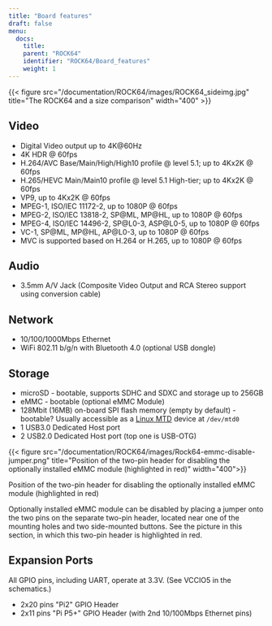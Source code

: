 ```yaml
---
title: "Board features"
draft: false
menu:
  docs:
    title:
    parent: "ROCK64"
    identifier: "ROCK64/Board_features"
    weight: 1
---
```


{{< figure src="/documentation/ROCK64/images/ROCK64_sideimg.jpg" title="The ROCK64 and a size comparison" width="400" >}}

## Video

* Digital Video output up to 4K@60Hz
* 4K HDR @ 60fps
* H.264/AVC Base/Main/High/High10 profile @ level 5.1; up to 4Kx2K @ 60fps
* H.265/HEVC Main/Main10 profile @ level 5.1 High-tier; up to 4Kx2K @ 60fps
* VP9, up to 4Kx2K @ 60fps
* MPEG-1, ISO/IEC 11172-2, up to 1080P @ 60fps
* MPEG-2, ISO/IEC 13818-2, SP@ML, MP@HL, up to 1080P @ 60fps
* MPEG-4, ISO/IEC 14496-2, SP@L0-3, ASP@L0-5, up to 1080P @ 60fps
* VC-1, SP@ML, MP@HL, AP@L0-3, up to 1080P @ 60fps
* MVC is supported based on H.264 or H.265, up to 1080P @ 60fps

## Audio

* 3.5mm A/V Jack (Composite Video Output and RCA Stereo support using conversion cable)

## Network

* 10/100/1000Mbps Ethernet
* WiFi 802.11 b/g/n with Bluetooth 4.0 (optional USB dongle)

## Storage

* microSD - bootable, supports SDHC and SDXC and storage up to 256GB
* eMMC - bootable (optional eMMC Module)
* 128Mbit (16MB) on-board SPI flash memory (empty by default) - bootable? Usually accessible as a [Linux MTD](http://linux-mtd.infradead.org/doc/general.html) device at `/dev/mtd0`
* 1 USB3.0 Dedicated Host port
* 2 USB2.0 Dedicated Host port (top one is USB-OTG)

{{< figure src="/documentation/ROCK64/images/Rock64-emmc-disable-jumper.png" title="Position of the two-pin header for disabling the optionally installed eMMC module (highlighted in red)" width="400">}} 

Position of the two-pin header for disabling the optionally installed eMMC module (highlighted in red)

Optionally installed eMMC module can be disabled by placing a jumper onto the two pins on the separate two-pin header, located near one of the mounting holes and two side-mounted buttons. See the picture in this section, in which this two-pin header is highlighted in red.

## Expansion Ports

All GPIO pins, including UART, operate at 3.3V. (See VCCIO5 in the schematics.)

* 2x20 pins "Pi2" GPIO Header
* 2x11 pins "Pi P5+" GPIO Header (with 2nd 10/100Mbps Ethernet pins)
